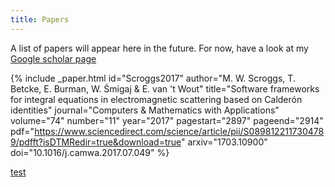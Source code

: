 ```yaml
---
title: Papers
---
```


A list of papers will appear here in the future.
For now, have a look at my [Google scholar page](https://scholar.google.no/citations?user=hfeXoYMAAAAJ&hl=no&oi=ao)

{% include _paper.html
    id="Scroggs2017"
    author="M. W. Scroggs, T. Betcke, E. Burman, W. Śmigaj & E. van 't Wout"
    title="Software frameworks for integral equations in electromagnetic scattering based on Calderón identities"
    journal="Computers & Mathematics with Applications"
    volume="74"
    number="11"
    year="2017"
    pagestart="2897"
    pageend="2914"
    pdf="https://www.sciencedirect.com/science/article/pii/S0898122117304789/pdfft?isDTMRedir=true&download=true"
    arxiv="1703.10900"
    doi="10.1016/j.camwa.2017.07.049"
%}

[test](papers.md#Scroggs2017)
